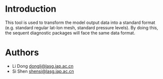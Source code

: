 Introduction
============

This tool is used to transform the model output data into a standard format
(e.g. standard regular lat-lon mesh, standard pressure levels). By doing this,
the sequent diagnostic packages will face the same data format.

Authors
=======

- Li Dong <dongli@lasg.iap.ac.cn>
- Si Shen <shensi@lasg.iap.ac.cn>
